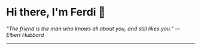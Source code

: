 <h1>Hi there, I'm Ferdi 👋</h1>

<p><em>
  "The friend is the man who knows all about you, and still likes you." — Elbert Hubbard
</em></p>

---
